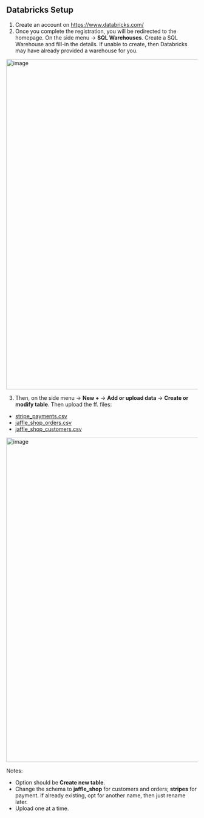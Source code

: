 ## Databricks Setup

1. Create an account on https://www.databricks.com/
2. Once you complete the registration, you will be redirected to the homepage. On the side menu -> **SQL Warehouses**. Create a SQL Warehouse and fill-in the details. If unable to create, then Databricks may have already provided a warehouse for you.
<img width="1919" height="868" alt="image" src="https://github.com/user-attachments/assets/e5c4c521-a441-41cf-b924-8b5760895816" />

3. Then, on the side menu -> **New +** -> **Add or upload data** -> **Create or modify table**. Then upload the ff. files:
- [stripe_payments.csv](https://github.com/user-attachments/files/22522303/stripe_payments.csv)
- [jaffle_shop_orders.csv](https://github.com/user-attachments/files/22522310/jaffle_shop_orders.csv)
- [jaffle_shop_customers.csv](https://github.com/user-attachments/files/22522313/jaffle_shop_customers.csv)
<img width="1919" height="853" alt="image" src="https://github.com/user-attachments/assets/a5edf744-2007-4820-bc1f-dc7c55135da6" />

Notes:
- Option should be **Create new table**.
- Change the schema to **jaffle_shop** for customers and orders; **stripes** for payment. If already existing, opt for another name, then just rename later.
- Upload one at a time.
